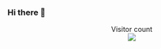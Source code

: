 ### Hi there 👋
<p align="center"> 
  Visitor count<br>
  <img src="https://profile-counter.glitch.me/Yasodya12/count.svg" />
</p>
<!--
**Yasodya12/Yasodya12** is a ✨ _special_ ✨ repository because its `README.md` (this file) appears on your GitHub profile.

Here are some ideas to get you started:

- 🔭 I’m currently working on ...
- 🌱 I’m currently learning ...
- 👯 I’m looking to collaborate on ...
- 🤔 I’m looking for help with ...
- 💬 Ask me about ...
- 📫 How to reach me: ...
- 😄 Pronouns: ...
- ⚡ Fun fact: ...
-->
